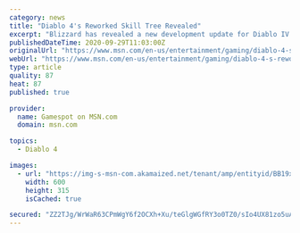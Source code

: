 ```yaml
---
category: news
title: "Diablo 4's Reworked Skill Tree Revealed"
excerpt: "Blizzard has revealed a new development update for Diablo IV that details the reworks being done to the game's skills and talents system. \"We've been reading through a lot of the comments from the ..."
publishedDateTime: 2020-09-29T11:03:00Z
originalUrl: "https://www.msn.com/en-us/entertainment/gaming/diablo-4-s-reworked-skill-tree-revealed/ar-BB19xU1p"
webUrl: "https://www.msn.com/en-us/entertainment/gaming/diablo-4-s-reworked-skill-tree-revealed/ar-BB19xU1p"
type: article
quality: 87
heat: 87
published: true

provider:
  name: Gamespot on MSN.com
  domain: msn.com

topics:
  - Diablo 4

images:
  - url: "https://img-s-msn-com.akamaized.net/tenant/amp/entityid/BB19xJeD.img?h=315&w=600&m=6&q=60&o=t&l=f&f=jpg"
    width: 600
    height: 315
    isCached: true

secured: "ZZ2TJg/WrWaR63CPmWgY6f2OCXh+Xu/teGlgWGfRY3o0TZ0/sIo4UX81zo5uAu+O4PvoV1yV2d8Sr2Jp8rEV7+o+FXTMjK9HoFUzE2eR49RljOYK6y/k9E5wIqDFWmDydTHJVMZpX4RroeKv/fu4JeA0ohVHydreax+LwERXNw7ZuD4Onw9I+y6ompH2B0VR5BLWMJHcLHgjf2MhQyM++17VRDFRMICDhHfobk0HhrrEZOtQzxKAkb3U2NVSLu/dJBgWMMyzKT6sLbLW92+fSNbU29rPZNH3NE6TY9hh/vT1G/G+tlxg8EYk4iOFVBJG6/QXFuzjSRpMRJ/P8Yomvk8TblFt/45d6+54eUlPNTg=;VFrGRSjXywSC5S9SYrQLtQ=="
---
```


